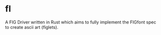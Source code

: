 # fl
A FIG Driver written in Rust which aims to fully implement the FIGfont spec to create ascii art (figlets).

